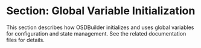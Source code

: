 # Section: Global Variable Initialization

This section describes how OSDBuilder initializes and uses global variables for configuration and state management. See the related documentation files for details.
